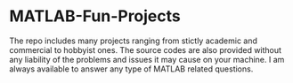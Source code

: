# MATLAB-Fun-Projects

The repo includes many projects ranging from stictly academic and commercial to hobbyist ones. The source codes are also provided without any liability of the problems and issues it may cause on your machine. I am always available to answer any type of MATLAB related questions. 
